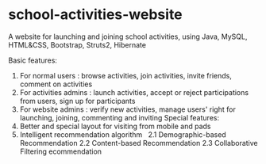 # school-activities-website
A website for launching and joining school activities, using Java, MySQL, HTML&CSS, Bootstrap, Struts2, Hibernate

Basic features:
1. For normal users : browse activities, join activities, invite friends, comment on activities
2. For activities admins : launch activities, accept or reject participations from users, sign up for participants
3. For website admins : verify new activities, manage users' right for launching, joining, commenting and inviting
Special features:
1. Better and special layout for visiting from mobile and pads
2. Intelligent recommendation algorithm
   2.1 Demographic-based Recommendation
   2.2 Content-based Recommendation
   2.3 Collaborative Filtering ecommendation
